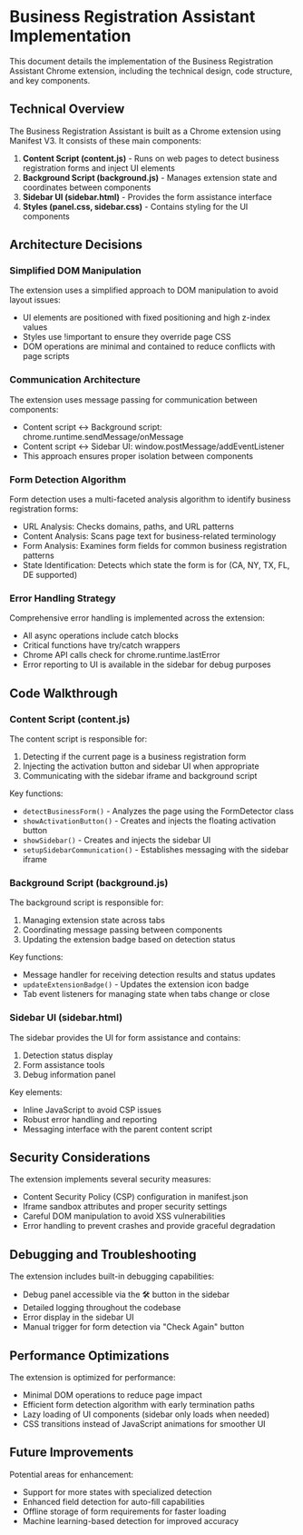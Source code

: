 # Business Registration Assistant Implementation

This document details the implementation of the Business Registration Assistant Chrome extension, including the technical design, code structure, and key components.

## Technical Overview

The Business Registration Assistant is built as a Chrome extension using Manifest V3. It consists of these main components:

1. **Content Script (content.js)** - Runs on web pages to detect business registration forms and inject UI elements
2. **Background Script (background.js)** - Manages extension state and coordinates between components
3. **Sidebar UI (sidebar.html)** - Provides the form assistance interface
4. **Styles (panel.css, sidebar.css)** - Contains styling for the UI components

## Architecture Decisions

### Simplified DOM Manipulation

The extension uses a simplified approach to DOM manipulation to avoid layout issues:
- UI elements are positioned with fixed positioning and high z-index values
- Styles use !important to ensure they override page CSS
- DOM operations are minimal and contained to reduce conflicts with page scripts

### Communication Architecture

The extension uses message passing for communication between components:
- Content script ↔ Background script: chrome.runtime.sendMessage/onMessage
- Content script ↔ Sidebar UI: window.postMessage/addEventListener
- This approach ensures proper isolation between components

### Form Detection Algorithm

Form detection uses a multi-faceted analysis algorithm to identify business registration forms:
- URL Analysis: Checks domains, paths, and URL patterns
- Content Analysis: Scans page text for business-related terminology
- Form Analysis: Examines form fields for common business registration patterns
- State Identification: Detects which state the form is for (CA, NY, TX, FL, DE supported)

### Error Handling Strategy

Comprehensive error handling is implemented across the extension:
- All async operations include catch blocks
- Critical functions have try/catch wrappers
- Chrome API calls check for chrome.runtime.lastError
- Error reporting to UI is available in the sidebar for debug purposes

## Code Walkthrough

### Content Script (content.js)

The content script is responsible for:
1. Detecting if the current page is a business registration form
2. Injecting the activation button and sidebar UI when appropriate
3. Communicating with the sidebar iframe and background script

Key functions:
- `detectBusinessForm()` - Analyzes the page using the FormDetector class
- `showActivationButton()` - Creates and injects the floating activation button
- `showSidebar()` - Creates and injects the sidebar UI
- `setupSidebarCommunication()` - Establishes messaging with the sidebar iframe

### Background Script (background.js)

The background script is responsible for:
1. Managing extension state across tabs
2. Coordinating message passing between components
3. Updating the extension badge based on detection status

Key functions:
- Message handler for receiving detection results and status updates
- `updateExtensionBadge()` - Updates the extension icon badge
- Tab event listeners for managing state when tabs change or close

### Sidebar UI (sidebar.html)

The sidebar provides the UI for form assistance and contains:
1. Detection status display
2. Form assistance tools
3. Debug information panel

Key elements:
- Inline JavaScript to avoid CSP issues
- Robust error handling and reporting
- Messaging interface with the parent content script

## Security Considerations

The extension implements several security measures:
- Content Security Policy (CSP) configuration in manifest.json
- Iframe sandbox attributes and proper security settings
- Careful DOM manipulation to avoid XSS vulnerabilities
- Error handling to prevent crashes and provide graceful degradation

## Debugging and Troubleshooting

The extension includes built-in debugging capabilities:
- Debug panel accessible via the 🛠️ button in the sidebar
- Detailed logging throughout the codebase
- Error display in the sidebar UI
- Manual trigger for form detection via "Check Again" button

## Performance Optimizations

The extension is optimized for performance:
- Minimal DOM operations to reduce page impact
- Efficient form detection algorithm with early termination paths
- Lazy loading of UI components (sidebar only loads when needed)
- CSS transitions instead of JavaScript animations for smoother UI

## Future Improvements

Potential areas for enhancement:
- Support for more states with specialized detection
- Enhanced field detection for auto-fill capabilities
- Offline storage of form requirements for faster loading
- Machine learning-based detection for improved accuracy